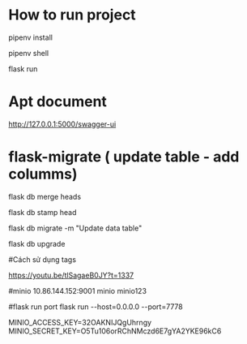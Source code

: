 # How to run project

pipenv install

pipenv shell 

flask run

# Apt document

http://127.0.0.1:5000/swagger-ui

# flask-migrate ( update table - add columms)

flask db merge heads

flask db stamp head

flask db migrate -m "Update data table"

flask db upgrade

#Cách sử dụng tags

https://youtu.be/tlSagaeB0JY?t=1337


#minio
10.86.144.152:9001
minio
minio123

#flask run port 
flask run --host=0.0.0.0 --port=7778


MINIO_ACCESS_KEY=32OAKNIJQgUhrngy
MINIO_SECRET_KEY=O5Tu106orRChNMczd6E7gYA2YKE96kC6
